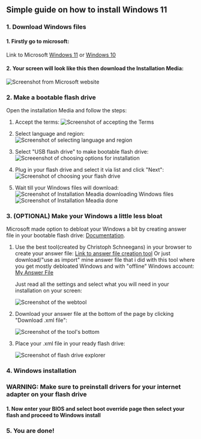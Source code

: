 ## Simple guide on how to install Windows 11

### 1. Download Windows files

#### 1. Firstly go to microsoft: 
Link to Microsoft [Windows 11](https://www.microsoft.com/en-us/software-download/windows11) or [Windows 10](https://www.microsoft.com/en-us/software-download/windows10)
#### 2. Your screen will look like this then download the Installation Media:
![Screenshot from Microsoft website](/assets/images/windows%2011.png)

### 2. Make a bootable flash drive

Open the installation Media and follow the steps:

1. Accept the terms:
![Screenshot of accepting the Terms](/assets/images/terms.png)

2. Select language and region:
![Screenshot of selecting language and region](/assets/images/lang%20and%20reg.png)

3. Select "USB flash drive" to make bootable flash drive:
![Screeenshot of choosing options for installation](/assets/images/flash%20iso.png)

4. Plug in your flash drive and select it via list and click "Next":
![Screenshot of choosing your flash drive](/assets/images/select%20drive.png)

5. Wait till your Windows files will download:
![Screenshot of Installation Meadia downloading Windows files](/assets/images/downloading%20windows.png)
![Screenshot of Installation Meadia done](/assets/images/ready%20flash.png)

### 3. (OPTIONAL) Make your Windows a little less bloat

Microsoft made option to debloat your Windows a bit by creating answer file in your bootable flash drive: [Documentation](https://learn.microsoft.com/en-us/windows-hardware/manufacture/desktop/update-windows-settings-and-scripts-create-your-own-answer-file-sxs?view=windows-11).

1. Use the best tool(created by Christoph Schneegans) in your browser to create your answer file: [Link to answer file creation tool](https://schneegans.de/windows/unattend-generator/) Or just download/"use as import" mine answer file that i did with this tool where you get mostly debloated Windows and with "offline" Windows account: [My Answer File](/assets/autounattend.xml)

    Just read all the settings and select what you will need in your installation on your screen:

    ![Screenshot of the webtool](/assets/images/answer%20tool.png)

2. Download your answer file at the bottom of the page by clicking "Download .xml file":

    ![Screenshot of the tool's bottom](/assets/images/tools%20bottom.png)

3. Place your .xml file in your ready flash drive:

    ![Screenshot of flash drive explorer](/assets/images/flash%20explorer.png)


### 4. Windows installation

### WARNING: Make sure to preinstall drivers for your internet adapter on your flash drive

#### 1. Now enter your BIOS and select boot override page then select your flash and proceed to Windows install

### 5. You are done!